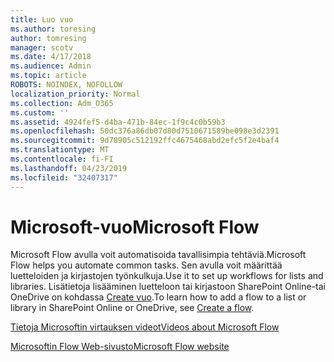 ```yaml
---
title: Luo vuo
ms.author: toresing
author: tomresing
manager: scotv
ms.date: 4/17/2018
ms.audience: Admin
ms.topic: article
ROBOTS: NOINDEX, NOFOLLOW
localization_priority: Normal
ms.collection: Adm_O365
ms.custom: ''
ms.assetid: 4924fef5-d4ba-471b-84ec-1f9c4c0b59b3
ms.openlocfilehash: 50dc376a86db07d80d7510671589be098e3d2391
ms.sourcegitcommit: 9d78905c512192ffc4675468abd2efc5f2e4baf4
ms.translationtype: MT
ms.contentlocale: fi-FI
ms.lasthandoff: 04/23/2019
ms.locfileid: "32407317"
---
```

# <a name="microsoft-flow"></a><span data-ttu-id="dffbc-102">Microsoft-vuo</span><span class="sxs-lookup"><span data-stu-id="dffbc-102">Microsoft Flow</span></span>

<span data-ttu-id="dffbc-103">Microsoft Flow avulla voit automatisoida tavallisimpia tehtäviä.</span><span class="sxs-lookup"><span data-stu-id="dffbc-103">Microsoft Flow helps you automate common tasks.</span></span> <span data-ttu-id="dffbc-104">Sen avulla voit määrittää luetteloiden ja kirjastojen työnkulkuja.</span><span class="sxs-lookup"><span data-stu-id="dffbc-104">Use it to set up workflows for lists and libraries.</span></span> <span data-ttu-id="dffbc-105">Lisätietoja lisääminen luetteloon tai kirjastoon SharePoint Online-tai OneDrive on kohdassa [Create vuo](https://go.microsoft.com/fwlink/?linkid=869408).</span><span class="sxs-lookup"><span data-stu-id="dffbc-105">To learn how to add a flow to a list or library in SharePoint Online or OneDrive, see [Create a flow](https://go.microsoft.com/fwlink/?linkid=869408).</span></span>
  
[<span data-ttu-id="dffbc-106">Tietoja Microsoftin virtauksen videot</span><span class="sxs-lookup"><span data-stu-id="dffbc-106">Videos about Microsoft Flow</span></span>](https://go.microsoft.com/fwlink/?linkid=864641)
  
[<span data-ttu-id="dffbc-107">Microsoftin Flow Web-sivusto</span><span class="sxs-lookup"><span data-stu-id="dffbc-107">Microsoft Flow website</span></span>](https://go.microsoft.com/fwlink/?linkid=864642)
  

